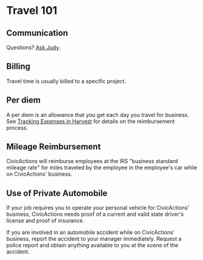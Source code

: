 # Travel 101

## Communication

Questions? [Ask Judy](mailto:%3Cjudy.raiten@civicactions.com%3E).

## Billing

Travel time is usually billed to a specific project.

## Per diem

A per diem is an allowance that you get each day you travel for business. See [Tracking Expenses in Harvest](../04-how-we-work/tools/harvest.md) for details on the reimbursement process.

## <a name="mileage"></a>Mileage Reimbursement

CivicActions will reimburse employees at the IRS "business standard mileage rate" for miles traveled by the employee in the employee's car while on CivicActions' business.

## <a name="private-automobile"></a>Use of Private Automobile

If your job requires you to operate your personal vehicle for CivicActions' business, CivicActions needs proof of a current and valid state driver's license and proof of insurance.

If you are involved in an automobile accident while on CivicActions' business, report the accident to your manager immediately. Request a police report and obtain anything available to you at the scene of the accident.
